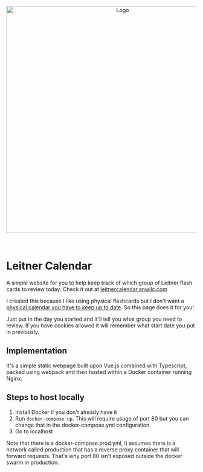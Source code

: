 <p align="center">
  <img src="http://leitnercalendar.anwilc.com/logo.svg?97e5e7a3a52d4750397345d8775008d1" alt="Logo" width="600" />
</p>
<br>

# Leitner Calendar

A simple website for you to help keep track of which group of Leitner flash cards to review today. Check it out at [leitnercalendar.anwilc.com](http://leitnercalendar.anwilc.com)

I created this because I like using physical flashcards but I don't want a [physical calendar you have to keep up to date](https://youtu.be/uvF1XuseZFE?t=23). So this page does it for you! 

Just put in the day you started and it'll tell you what group you need to review. If you have cookies allowed it will remember what start date you put in previously.

## Implementation

It's a simple static webpage built upon Vue.js combined with Typescript, packed using webpack and then hosted within a Docker container running Nginx.

## Steps to host locally

1) Install Docker if you don't already have it
2) Run `docker-compose up`. This will require usage of port 80 but you can change that in the docker-compose.yml configuration.
3) Go to localhost

Note that there is a docker-compose.prod.yml, it assumes there is a network called production that has a reverse proxy container that will forward requests. That's why port 80 isn't exposed outside the docker swarm in production.
